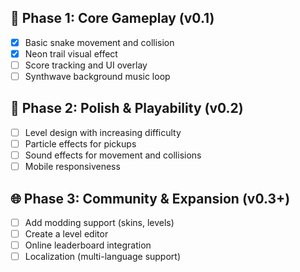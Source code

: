 ## 🚀 Phase 1: Core Gameplay (v0.1)
- [x] Basic snake movement and collision
- [x] Neon trail visual effect
- [ ] Score tracking and UI overlay
- [ ] Synthwave background music loop

## 🧪 Phase 2: Polish & Playability (v0.2)
- [ ] Level design with increasing difficulty
- [ ] Particle effects for pickups
- [ ] Sound effects for movement and collisions
- [ ] Mobile responsiveness

## 🌐 Phase 3: Community & Expansion (v0.3+)
- [ ] Add modding support (skins, levels)
- [ ] Create a level editor
- [ ] Online leaderboard integration
- [ ] Localization (multi-language support)
